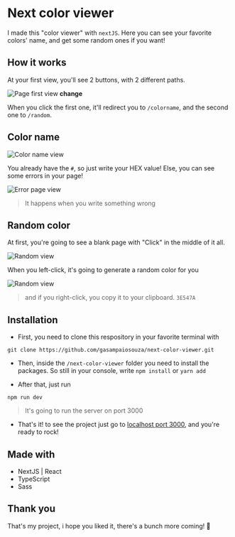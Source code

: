# Next color viewer

I made this "color viewer" with `nextJS`. Here you can see your favorite colors' name, and get some random ones if you want!

## How it works

At your first view, you'll see 2 buttons, with 2 different paths.

![Page first view](https://imgur.com/CBb05y3.png) **change**

When you click the first one, it'll redirect you to `/colorname`, and the second one to `/random`.

## Color name

![Color name view](https://imgur.com/AV2kmr0.png)

You already have the `#`, so just write your HEX value! Else, you can see some errors in your page!

![Error page view](https://imgur.com/EYpLPdE.png)

> It happens when you write something wrong

## Random color

At first, you're going to see a blank page with "Click" in the middle of it all.

![Random view](https://imgur.com/mqjqbsN.png)

When you left-click, it's going to generate a random color for you

![Random view](https://imgur.com/CN5jXhp.png)

> and if you right-click, you copy it to your clipboard. `3E547A`

## Installation

- First, you need to clone this respository in your favorite terminal with

```console
git clone https://github.com/gasampaiosouza/next-color-viewer.git
```

- Then, inside the `/next-color-viewer` folder you need to install the packages. So still in your console, write `npm install` or `yarn add`

- After that, just run

```console
npm run dev
```

> It's going to run the server on port 3000

- That's it! to see the project just go to [localhost port 3000](http://localhost:3000/), and you're ready to rock!

## Made with

- NextJS | React
- TypeScript
- Sass

## Thank you

That's my project, i hope you liked it, there's a bunch more coming! 💜
